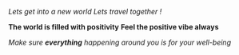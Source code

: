 *Lets get into a new world*
_Lets travel together !_

**The world is filled with positivity**
__Feel the positive vibe always__

_Make sure **everything** happening around you is for your well-being_
